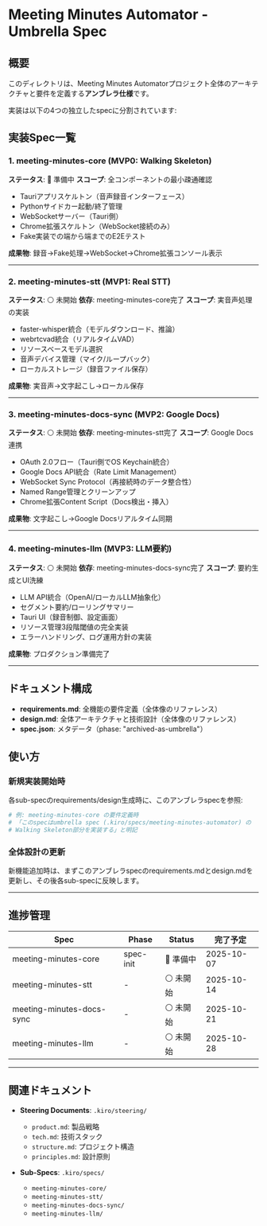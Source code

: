 # Meeting Minutes Automator - Umbrella Spec

## 概要

このディレクトリは、Meeting Minutes Automatorプロジェクト全体のアーキテクチャと要件を定義する**アンブレラ仕様**です。

実装は以下の4つの独立したspecに分割されています:

## 実装Spec一覧

### 1. meeting-minutes-core (MVP0: Walking Skeleton)
**ステータス**: 🔵 準備中
**スコープ**: 全コンポーネントの最小疎通確認
- Tauriアプリスケルトン（音声録音インターフェース）
- Pythonサイドカー起動/終了管理
- WebSocketサーバー（Tauri側）
- Chrome拡張スケルトン（WebSocket接続のみ）
- Fake実装での端から端までのE2Eテスト

**成果物**: 録音→Fake処理→WebSocket→Chrome拡張コンソール表示

---

### 2. meeting-minutes-stt (MVP1: Real STT)
**ステータス**: ⚪ 未開始
**依存**: meeting-minutes-core完了
**スコープ**: 実音声処理の実装
- faster-whisper統合（モデルダウンロード、推論）
- webrtcvad統合（リアルタイムVAD）
- リソースベースモデル選択
- 音声デバイス管理（マイク/ループバック）
- ローカルストレージ（録音ファイル保存）

**成果物**: 実音声→文字起こし→ローカル保存

---

### 3. meeting-minutes-docs-sync (MVP2: Google Docs)
**ステータス**: ⚪ 未開始
**依存**: meeting-minutes-stt完了
**スコープ**: Google Docs連携
- OAuth 2.0フロー（Tauri側でOS Keychain統合）
- Google Docs API統合（Rate Limit Management）
- WebSocket Sync Protocol（再接続時のデータ整合性）
- Named Range管理とクリーンアップ
- Chrome拡張Content Script（Docs検出・挿入）

**成果物**: 文字起こし→Google Docsリアルタイム同期

---

### 4. meeting-minutes-llm (MVP3: LLM要約)
**ステータス**: ⚪ 未開始
**依存**: meeting-minutes-docs-sync完了
**スコープ**: 要約生成とUI洗練
- LLM API統合（OpenAI/ローカルLLM抽象化）
- セグメント要約/ローリングサマリー
- Tauri UI（録音制御、設定画面）
- リソース管理3段階閾値の完全実装
- エラーハンドリング、ログ運用方針の実装

**成果物**: プロダクション準備完了

---

## ドキュメント構成

- **requirements.md**: 全機能の要件定義（全体像のリファレンス）
- **design.md**: 全体アーキテクチャと技術設計（全体像のリファレンス）
- **spec.json**: メタデータ（phase: "archived-as-umbrella"）

## 使い方

### 新規実装開始時
各sub-specのrequirements/design生成時に、このアンブレラspecを参照:

```bash
# 例: meeting-minutes-core の要件定義時
# 「このspecはumbrella spec (.kiro/specs/meeting-minutes-automator) の
# Walking Skeleton部分を実装する」と明記
```

### 全体設計の更新
新機能追加時は、まずこのアンブレラspecのrequirements.mdとdesign.mdを更新し、その後各sub-specに反映します。

---

## 進捗管理

| Spec | Phase | Status | 完了予定 |
|------|-------|--------|---------|
| meeting-minutes-core | spec-init | 🔵 準備中 | 2025-10-07 |
| meeting-minutes-stt | - | ⚪ 未開始 | 2025-10-14 |
| meeting-minutes-docs-sync | - | ⚪ 未開始 | 2025-10-21 |
| meeting-minutes-llm | - | ⚪ 未開始 | 2025-10-28 |

---

## 関連ドキュメント

- **Steering Documents**: `.kiro/steering/`
  - `product.md`: 製品戦略
  - `tech.md`: 技術スタック
  - `structure.md`: プロジェクト構造
  - `principles.md`: 設計原則

- **Sub-Specs**: `.kiro/specs/`
  - `meeting-minutes-core/`
  - `meeting-minutes-stt/`
  - `meeting-minutes-docs-sync/`
  - `meeting-minutes-llm/`
